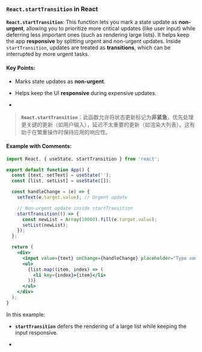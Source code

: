 ### `React.startTransition` in React

**`React.startTransition`**: This function lets you mark a state update as **non-urgent**, allowing you to prioritize more critical updates (like user input) while deferring less important ones (such as rendering large lists). It helps keep the app **responsive** by splitting urgent and non-urgent updates. Inside `startTransition`, updates are treated as **transitions**, which can be interrupted by more urgent tasks.

<audio src="C:\Users\10691\Downloads\__`React.startT.mp3"></audio>

#### Key Points:
- Marks state updates as **non-urgent**.

- Helps keep the UI **responsive** during expensive updates.

- <audio src="C:\Users\10691\Downloads\- Marks state u.mp3"></audio>

> **`React.startTransition`**：此函数允许将状态更新标记为**非紧急**，优先处理更关键的更新（如用户输入），延迟不太重要的更新（如渲染大列表）。这有助于在繁重操作时保持应用的响应性。
>
> <audio src="C:\Users\10691\Downloads\`React.startTra.mp3"></audio>

#### Example with Comments:

<audio src="C:\Users\10691\Downloads\这段代码展示了如何在 Reac.mp3"></audio>

```jsx
import React, { useState, startTransition } from 'react';

export default function App() {
  const [text, setText] = useState('');
  const [list, setList] = useState([]);

  const handleChange = (e) => {
    setText(e.target.value); // Urgent update

    // Non-urgent update inside startTransition
    startTransition(() => {
      const newList = Array(10000).fill(e.target.value);
      setList(newList);
    });
  };

  return (
    <div>
      <input value={text} onChange={handleChange} placeholder="Type something..." />
      <ul>
        {list.map((item, index) => (
          <li key={index}>{item}</li>
        ))}
      </ul>
    </div>
  );
}
```

In this example:
- **`startTransition`** defers the rendering of a large list while keeping the input responsive.

- <audio src="C:\Users\10691\Downloads\__`startTransit (1).mp3"></audio>